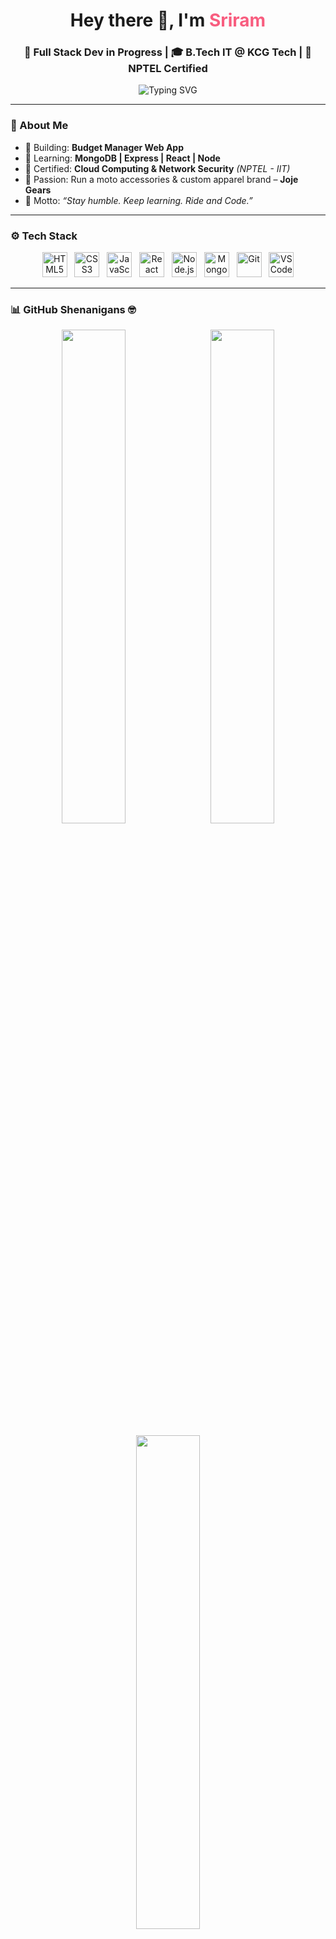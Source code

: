 <h1 align="center">Hey there 👋, I'm <span style="color:#f85d7f;">Sriram</span></h1>
<h3 align="center">🚀 Full Stack Dev in Progress | 🎓 B.Tech IT @ KCG Tech | 🧠 NPTEL Certified</h3>

<p align="center">
  <img src="https://readme-typing-svg.herokuapp.com?font=Fira+Code&size=24&pause=1000&color=FF61B6&center=true&vCenter=true&width=500&lines=Code.+Ride.+Repeat.;MERN+Stack+Explorer;Open+to+Collaboration+%F0%9F%92%A1" alt="Typing SVG" />
</p>

---

### 🧠 About Me

- 🔨 Building: **Budget Manager Web App**
- 🌱 Learning: **MongoDB | Express | React | Node**
- 📜 Certified: **Cloud Computing & Network Security** *(NPTEL - IIT)*
- 🛵 Passion: Run a moto accessories & custom apparel brand – **Joje Gears**
- 🧠 Motto: *“Stay humble. Keep learning. Ride and Code.”*

---

### ⚙️ Tech Stack

<p align="center">
  <img src="https://cdn.jsdelivr.net/gh/devicons/devicon/icons/html5/html5-original.svg" height="40" alt="HTML5"/>
  &nbsp;
  <img src="https://cdn.jsdelivr.net/gh/devicons/devicon/icons/css3/css3-original.svg" height="40" alt="CSS3"/>
  &nbsp;
  <img src="https://cdn.jsdelivr.net/gh/devicons/devicon/icons/javascript/javascript-original.svg" height="40" alt="JavaScript"/>
  &nbsp;
  <img src="https://cdn.jsdelivr.net/gh/devicons/devicon/icons/react/react-original.svg" height="40" alt="React"/>
  &nbsp;
  <img src="https://cdn.jsdelivr.net/gh/devicons/devicon/icons/nodejs/nodejs-original.svg" height="40" alt="Node.js"/>
  &nbsp;
  <img src="https://cdn.jsdelivr.net/gh/devicons/devicon/icons/mongodb/mongodb-original.svg" height="40" alt="MongoDB"/>
  &nbsp;
  <img src="https://cdn.jsdelivr.net/gh/devicons/devicon/icons/git/git-original.svg" height="40" alt="Git"/>
  &nbsp;
  <img src="https://cdn.jsdelivr.net/gh/devicons/devicon/icons/vscode/vscode-original.svg" height="40" alt="VS Code"/>
</p>

---

### 📊 GitHub Shenanigans 🤓

<p align="center">
  <img src="https://github-readme-stats.vercel.app/api?username=sriram2907&show_icons=true&theme=radical&border_radius=20&hide_title=true&count_private=true" width="45%"/>
  &nbsp;
  <img src="https://streak-stats.demolab.com/?user=sriram2907&theme=radical&border_radius=20&ring=F85D7F&fire=F85D7F&currStreakNum=F7A8B8&sideNums=F7A8B8" width="45%"/>
</p>

<p align="center">
  <img src="https://github-readme-stats.vercel.app/api/top-langs/?username=sriram2907&layout=compact&theme=radical&langs_count=8&hide_title=true" width="45%" />
</p>

---

### 🔥 Contribution Heatmap

[![Sriram's Activity Graph](https://github-readme-activity-graph.vercel.app/graph?username=sriram2907&bg_color=1f1f1f&color=fc7fb1&line=f85d7f&point=f7a8b8&area=true&hide_border=true)](https://github.com/sriram2907)

---

### 📬 Connect With Me

<p align="center">
  <a href="mailto:sriramv1227@gmail.com" target="_blank" style="margin: 0 15px;">
    <img src="https://cdn.jsdelivr.net/gh/devicons/devicon/icons/google/google-original.svg" height="40" title="Email" />
  </a>
  
  <a href="https://www.linkedin.com/in/sri-ram-92389425b" target="_blank" style="margin: 0 15px;">
    <img src="https://cdn.jsdelivr.net/gh/devicons/devicon/icons/linkedin/linkedin-original.svg" height="40" title="LinkedIn" />
  </a>
  
  <a href="https://github.com/sriram2907" target="_blank" style="margin: 0 15px;">
    <img src="https://upload.wikimedia.org/wikipedia/commons/9/91/Octicons-mark-github.svg" height="40" title="GitHub" style="filter: invert(100%);" />
  </a>
  
  <a href="https://instagram.com/srixxam" target="_blank" style="margin: 0 15px;">
    <img src="https://upload.wikimedia.org/wikipedia/commons/a/a5/Instagram_icon.png" height="40" title="Instagram" style="border-radius: 10px;" />
  </a>
</p>

---

<p align="center">
  <img src="https://capsule-render.vercel.app/api?type=waving&color=FF61B6&height=100&section=footer"/>
</p>
